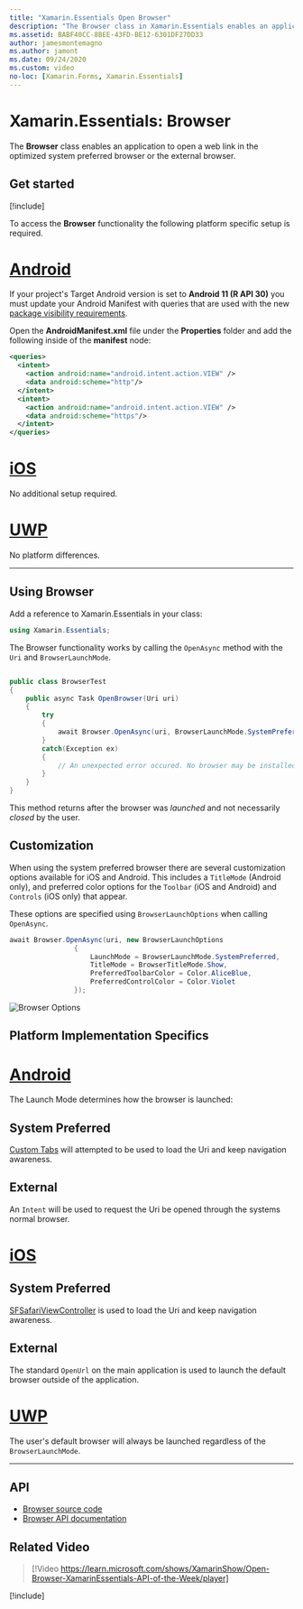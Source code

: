 ```yaml
---
title: "Xamarin.Essentials Open Browser"
description: "The Browser class in Xamarin.Essentials enables an application to open a web link in the optimized system preferred browser or the external browser."
ms.assetid: BABF40CC-8BEE-43FD-BE12-6301DF27DD33
author: jamesmontemagno
ms.author: jamont
ms.date: 09/24/2020
ms.custom: video
no-loc: [Xamarin.Forms, Xamarin.Essentials]
---
```


# Xamarin.Essentials: Browser

The **Browser** class enables an application to open a web link in the optimized system preferred browser or the external browser.

## Get started

[!include[](~/essentials/includes/get-started.md)]

To access the **Browser** functionality the following platform specific setup is required.

# [Android](#tab/android)

If your project's Target Android version is set to **Android 11 (R API 30)** you must update your Android Manifest with queries that are used with the new [package visibility requirements](https://developer.android.com/preview/privacy/package-visibility).

Open the **AndroidManifest.xml** file under the **Properties** folder and add the following inside of the **manifest** node:

```xml
<queries>
  <intent>
    <action android:name="android.intent.action.VIEW" />
    <data android:scheme="http"/>
  </intent>
  <intent>
    <action android:name="android.intent.action.VIEW" />
    <data android:scheme="https"/>
  </intent>
</queries>
```

# [iOS](#tab/ios)

No additional setup required.

# [UWP](#tab/uwp)

No platform differences.

-----

## Using Browser

Add a reference to Xamarin.Essentials in your class:

```csharp
using Xamarin.Essentials;
```

The Browser functionality works by calling the `OpenAsync` method with the `Uri` and `BrowserLaunchMode`.

```csharp

public class BrowserTest
{
    public async Task OpenBrowser(Uri uri)
    {
        try
        {
            await Browser.OpenAsync(uri, BrowserLaunchMode.SystemPreferred);
        }
        catch(Exception ex)
        {
            // An unexpected error occured. No browser may be installed on the device.
        }
    }
}
```

This method returns after the browser was _launched_ and not necessarily _closed_ by the user.

## Customization

When using the system preferred browser there are several customization options available for iOS and Android. This includes a `TitleMode` (Android only), and preferred color options for the `Toolbar` (iOS and Android) and `Controls` (iOS only) that appear.

These options are specified using `BrowserLaunchOptions` when calling `OpenAsync`.

```csharp
await Browser.OpenAsync(uri, new BrowserLaunchOptions
                {
                    LaunchMode = BrowserLaunchMode.SystemPreferred,
                    TitleMode = BrowserTitleMode.Show,
                    PreferredToolbarColor = Color.AliceBlue,
                    PreferredControlColor = Color.Violet
                });
```

![Browser Options](images/browser-options.png)

## Platform Implementation Specifics

# [Android](#tab/android)

The Launch Mode determines how the browser is launched:

## System Preferred

[Custom Tabs](https://developer.chrome.com/multidevice/android/customtabs) will attempted to be used to load the Uri and keep navigation awareness.

## External

An `Intent` will be used to request the Uri be opened through the systems normal browser.

# [iOS](#tab/ios)

## System Preferred

[SFSafariViewController](xref:SafariServices.SFSafariViewController) is used to load the Uri and keep navigation awareness.

## External

The standard `OpenUrl` on the main application is used to launch the default browser outside of the application.

# [UWP](#tab/uwp)

The user's default browser will always be launched regardless of the `BrowserLaunchMode`.

--------------

## API

- [Browser source code](https://github.com/xamarin/Essentials/tree/main/Xamarin.Essentials/Browser)
- [Browser API documentation](xref:Xamarin.Essentials.Browser)

## Related Video

> [!Video https://learn.microsoft.com/shows/XamarinShow/Open-Browser-XamarinEssentials-API-of-the-Week/player]

[!include[](~/essentials/includes/xamarin-show-essentials.md)]
